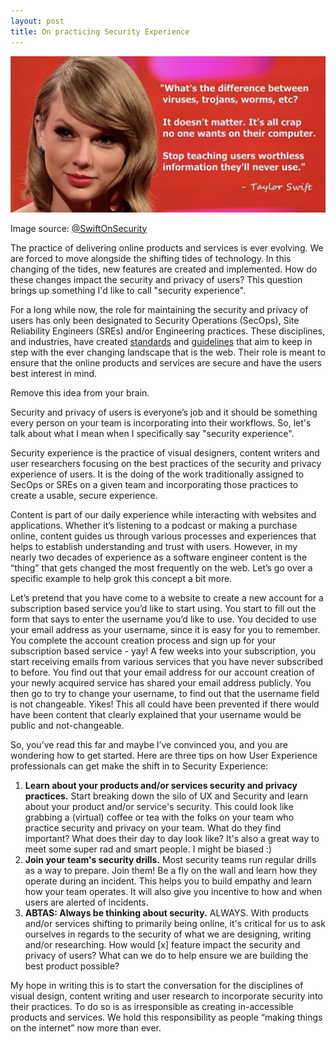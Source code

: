 ```yaml
---
layout: post
title: On practicing Security Experience
---
```


![What's the difference between viruses, trojans, worms, etc? It doesn't matter. It's all crap no one wants on their computer. Stop teaching users worthless information that they'll never use. Taylor Swift](/assets/images/swift-on-security.png)

Image source: [@SwiftOnSecurity](https://twitter.com/SwiftOnSecurity)

The practice of delivering online products and services is ever evolving. We are forced to move alongside the shifting tides of technology. In this changing of the tides, new features are created and implemented. How do these changes impact the security and privacy of users? This question brings up something I'd like to call "security experience".

For a long while now, the role for maintaining the security and privacy of users has only been designated to Security Operations (SecOps), Site Reliability Engineers (SREs) and/or Engineering practices. These disciplines, and industries, have created [standards](https://www.nist.gov/) and [guidelines](https://pages.nist.gov/800-63-3/) that aim to keep in step with the ever changing landscape that is the web. Their role is meant to ensure that the online products and services are secure and have the users best interest in mind.

Remove this idea from your brain.

Security and privacy of users is everyone’s job and it should be something every person on your team is incorporating into their workflows. So, let's talk about what I mean when I specifically say "security experience".

Security experience is the practice of visual designers, content writers and user researchers focusing on the best practices of the security and privacy experience of users. It is the doing of the work traditionally assigned to SecOps or SREs on a given team and incorporating those practices to create a usable, secure experience.

Content is part of our daily experience while interacting with websites and applications. Whether it’s listening to a podcast or making a purchase online, content guides us through various processes and experiences that helps to establish understanding and trust with users. However, in my nearly two decades of experience as a software engineer content is the “thing” that gets changed the most frequently on the web. Let’s go over a specific example to help grok this concept a bit more.

Let’s pretend that you have come to a website to create a new account for a subscription based service you’d like to start using. You start to fill out the form that says to enter the username you’d like to use. You decided to use your email address as your username, since it is easy for you to remember. You complete the account creation process and sign up for your subscription based service - yay! A few weeks into your subscription, you start receiving emails from various services that you have never subscribed to before. You find out that your email address for our account creation of your newly acquired service has shared your email address publicly. You then go to try to change your username, to find out that the username field is not changeable. Yikes! This all could have been prevented if there would have been content that clearly explained that your username would be public and not-changeable.

So, you’ve read this far and maybe I’ve convinced you, and you are wondering how to get started. Here are three tips on how User Experience professionals can get make the shift in to Security Experience:

1. **Learn about your products and/or services security and privacy practices.** Start breaking down the silo of UX and Security and learn about your product and/or service's security. This could look like grabbing a (virtual) coffee or tea with the folks on your team who practice security and privacy on your team. What do they find important? What does their day to day look like? It's also a great way to meet some super rad and smart people. I might be biased :)
2. **Join your team's security drills.** Most security teams run regular drills as a way to prepare. Join them! Be a fly on the wall and learn how they operate during an incident. This helps you to build empathy and learn how your team operates. It will also give you incentive to how and when users are alerted of incidents.
3. **ABTAS: Always be thinking about security.** ALWAYS. With products and/or services shifting to primarily being online, it's critical for us to ask ourselves in regards to the security of what we are designing, writing and/or researching. How would [x] feature impact the security and privacy of users? What can we do to help ensure we are building the best product possible?

My hope in writing this is to start the conversation for the disciplines of visual design, content writing and user research to incorporate security into their practices. To do so is as irresponsible as creating in-accessible products and services. We hold this responsibility as people “making things on the internet” now more than ever.

